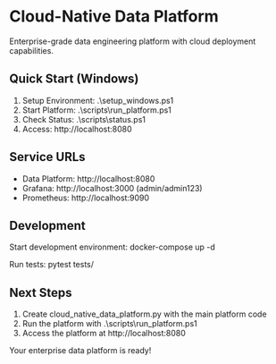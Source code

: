 ﻿# Cloud-Native Data Platform

Enterprise-grade data engineering platform with cloud deployment capabilities.

## Quick Start (Windows)

1. Setup Environment: .\setup_windows.ps1
2. Start Platform: .\scripts\run_platform.ps1
3. Check Status: .\scripts\status.ps1
4. Access: http://localhost:8080

## Service URLs

- Data Platform: http://localhost:8080
- Grafana: http://localhost:3000 (admin/admin123)
- Prometheus: http://localhost:9090

## Development

Start development environment:
docker-compose up -d

Run tests:
pytest tests/

## Next Steps

1. Create cloud_native_data_platform.py with the main platform code
2. Run the platform with .\scripts\run_platform.ps1
3. Access the platform at http://localhost:8080

Your enterprise data platform is ready!
